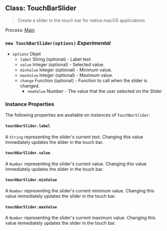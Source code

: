 ## Class: TouchBarSlider

> Create a slider in the touch bar for native macOS applications

Process: [Main](../tutorial/quick-start.md#main-process)

### `new TouchBarSlider(options)` *Experimental*

* `options` Objet 
  * `label` String (optional) - Label text.
  * `value` Integer (optional) - Selected value.
  * `minValue` Integer (optional) - Minimum value.
  * `maxValue` Integer (optional) - Maximum value.
  * `change` Function (optional) - Function to call when the slider is changed. 
    * `newValue` Number - The value that the user selected on the Slider

### Instance Properties

The following properties are available on instances of `TouchBarSlider`:

#### `touchBarSlider.label`

A `String` representing the slider's current text. Changing this value immediately updates the slider in the touch bar.

#### `touchBarSlider.value`

A `Number` representing the slider's current value. Changing this value immediately updates the slider in the touch bar.

#### `touchBarSlider.minValue`

A `Number` representing the slider's current minimum value. Changing this value immediately updates the slider in the touch bar.

#### `touchBarSlider.maxValue`

A `Number` representing the slider's current maximum value. Changing this value immediately updates the slider in the touch bar.